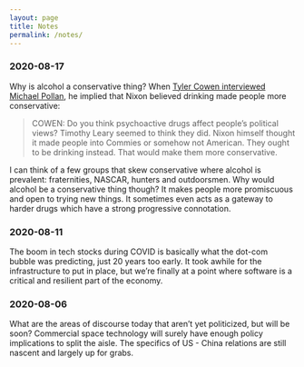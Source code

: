 ```yaml
---
layout: page
title: Notes
permalink: /notes/
---
```


### 2020-08-17

Why is alcohol a conservative thing? When [Tyler Cowen interviewed Michael Pollan](https://conversationswithtyler.com/episodes/michael-pollan/), he implied that Nixon believed drinking made people more conservative:

> COWEN: Do you think psychoactive drugs affect people’s political views? Timothy Leary seemed to think they did. Nixon himself thought it made people into Commies or somehow not American. They ought to be drinking instead. That would make them more conservative.

I can think of a few groups that skew conservative where alcohol is prevalent: fraternities, NASCAR, hunters and outdoorsmen. Why would alcohol be a conservative thing though? It makes people more promiscuous and open to trying new things. It sometimes even acts as a gateway to harder drugs which have a strong progressive connotation. 


### 2020-08-11

The boom in tech stocks during COVID is basically what the dot-com bubble was predicting, just 20 years too early. It took awhile for the infrastructure to put in place, but we’re finally at a point where software is a critical and resilient part of the economy.


### 2020-08-06

What are the areas of discourse today that aren’t yet politicized, but will be soon? Commercial space technology will surely have enough policy implications to split the aisle. The specifics of US - China relations are still nascent and largely up for grabs.
